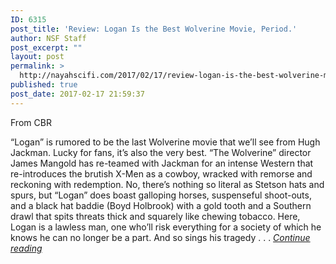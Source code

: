 ```yaml
---
ID: 6315
post_title: 'Review: Logan Is the Best Wolverine Movie, Period.'
author: NSF Staff
post_excerpt: ""
layout: post
permalink: >
  http://nayahscifi.com/2017/02/17/review-logan-is-the-best-wolverine-movie-period/
published: true
post_date: 2017-02-17 21:59:37
---
```

From CBR

“Logan” is rumored to be the last Wolverine movie that we’ll see from Hugh Jackman. Lucky for fans, it’s also the very best. “The Wolverine” director James Mangold has re-teamed with Jackman for an intense Western that re-introduces the brutish X-Men as a cowboy, wracked with remorse and reckoning with redemption. No, there’s nothing so literal as Stetson hats and spurs, but “Logan” does boast galloping horses, suspenseful shoot-outs, and a black hat baddie (Boyd Holbrook) with a gold tooth and a Southern drawl that spits threats thick and squarely like chewing tobacco. Here, Logan is a lawless man, one who’ll risk everything for a society of which he knows he can no longer be a part. And so sings his tragedy . . . <a href="http://www.cbr.com/review-logan-x-men-hugh-jackman/"><em>Continue reading</em></a>
